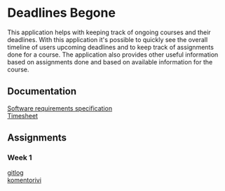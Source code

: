 # Deadlines Begone    

This application helps with keeping track of ongoing courses and their deadlines. With this application it's possible to quickly see the overall timeline of users upcoming deadlines and to keep track of assignments done for a course. The application also provides other useful information based on assignments done and based on available information for the course.  

## Documentation  
[Software requirements specification](https://github.com/Darake/deadlines-begone/blob/master/documentation/Software%20requirements%20specification.md)  
[Timesheet](https://github.com/Darake/deadlines-begone/blob/master/documentation/timesheet.md)

## Assignments    
### Week 1  
[gitlog](https://github.com/Darake/ot-harkka/blob/master/laskarit/viikko1/gitlog.txt)  
[komentorivi](https://github.com/Darake/ot-harkka/blob/master/laskarit/viikko1/komentorivi.txt)
